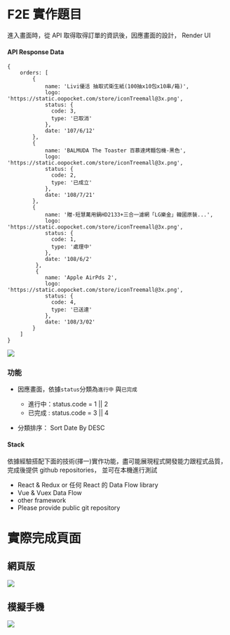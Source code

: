 # F2E 實作題目

進入畫面時，從 API 取得取得訂單的資訊後，因應畫面的設計， Render UI

#### API Response Data 
```
{
    orders: [
        {
            name: 'Livi優活 抽取式衛生紙(100抽x10包x10串/箱)',
            logo: 'https://static.oopocket.com/store/iconTreemall@3x.png',
            status: {
              code: 3,
              type: '已取消'
            },
            date: '107/6/12'
        },
        {
            name: 'BALMUDA The Toaster 百慕達烤麵包機-黑色',
            logo: 'https://static.oopocket.com/store/iconTreemall@3x.png',
            status: {
              code: 2,
              type: '已成立'
            },
            date: '108/7/21'
        },
        {
            name: '贈-短慧萬用鍋HD2133+三合一濾網「LG樂金」韓國原裝...',
            logo: 'https://static.oopocket.com/store/iconTreemall@3x.png',
            status: {
              code: 1,
              type: '處理中'
            },
            date: '108/6/2'
         },
         {
            name: 'Apple AirPds 2',
            logo: 'https://static.oopocket.com/store/iconTreemall@3x.png',
            status: {
              code: 4,
              type: '已送達'
            },
            date: '108/3/02'
        }
    ]
}
```
![](https://i.imgur.com/2TWknz0.png)


### 功能

- 因應畫面，依據`status`分類為`進行中` 與`已完成`
  - 進行中：status.code = 1 || 2
  - 已完成 : status.code = 3 || 4
  
- 分類排序： Sort Date By DESC


#### Stack

依據經驗搭配下面的技術(擇一)實作功能，盡可能展現程式開發能力跟程式品質，完成後提供 github repositories， 並可在本機進行測試

- React & Redux or 任何 React 的 Data Flow library
- Vue & Vuex Data Flow
- other framework
- Please provide public git repository


# 實際完成頁面

## 網頁版
![](https://i.imgur.com/48fdOxD.png)

## 模擬手機

![](https://i.imgur.com/BNvXs6s.png)
